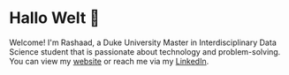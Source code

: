 # Hallo Welt 👋 

Welcome! I'm Rashaad, a Duke University Master in Interdisciplinary Data Science student that is passionate about technology and problem-solving. You can view my [website](https://rmratliffbrown.github.io) or reach me via my [LinkedIn](https://www.linkedin.com/in/rashaad-ratliff-brown/).
